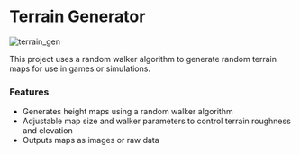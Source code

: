 # Terrain Generator

![terrain_gen](https://user-images.githubusercontent.com/92411137/210937015-384542f2-b90e-4120-ae35-4f7aaf5d902b.gif)

This project uses a random walker algorithm to generate random terrain maps for use in games or simulations.

### Features
- Generates height maps using a random walker algorithm
- Adjustable map size and walker parameters to control terrain roughness and elevation
- Outputs maps as images or raw data
